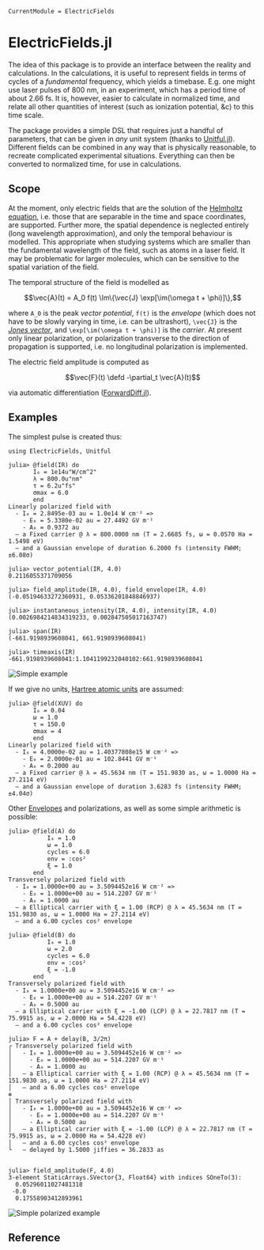 ```@meta
CurrentModule = ElectricFields
```

# ElectricFields.jl

The idea of this package is to provide an interface between the
reality and calculations. In the calculations, it is useful to
represent fields in terms of cycles of a _fundamental_ frequency,
which yields a timebase. E.g. one might use laser pulses of 800 nm, in
an experiment, which has a period time of about 2.66 fs. It is,
however, easier to calculate in normalized time, and relate all other
quantities of interest (such as ionization potential, &c) to this time
scale.

The package provides a simple DSL that requires just a handful of
parameters, that can be given in _any_ unit system (thanks to
[Unitful.jl](https://github.com/PainterQubits/Unitful.jl)). Different
fields can be combined in any way that is physically reasonable, to
recreate complicated experimental situations. Everything can then be
converted to normalized time, for use in calculations.

## Scope

At the moment, only electric fields that are the solution of the
[Helmholtz
equation](https://en.wikipedia.org/wiki/Helmholtz_equation),
i.e. those that are separable in the time and space coordinates, are
supported. Further more, the spatial dependence is neglected entirely
(long wavelength approximation), and only the temporal behaviour is
modelled. This appropriate when studying systems which are smaller
than the fundamental wavelength of the field, such as atoms in a laser
field. It may be problematic for larger molecules, which can be
sensitive to the spatial variation of the field.

The temporal structure of the field is modelled as
```math
\vec{A}(t) = A_0 f(t) \Im\{\vec{J} \exp[\im(\omega t + \phi)]\},
```
where ``A_0`` is the peak _vector potential_, ``f(t)`` is the
_envelope_ (which does not have to be slowly varying in time, i.e. can
be ultrashort), ``\vec{J}`` is the [_Jones vector_](https://en.wikipedia.org/wiki/Jones_calculus#Jones_vector), and
``\exp[\im(\omega t + \phi)]`` is the _carrier_. At present only
linear polarization, or polarization transverse to the direction of
propagation is supported, i.e. no longitudinal polarization is
implemented.

The electric field amplitude is computed as
```math
\vec{F}(t) \defd -\partial_t \vec{A}(t)
```
via automatic differentiation
([ForwardDiff.jl](https://github.com/JuliaDiff/ForwardDiff.jl)).

## Examples

The simplest pulse is created thus:

```jldoctest index_examples
using ElectricFields, Unitful

julia> @field(IR) do
       I₀ = 1e14u"W/cm^2"
       λ = 800.0u"nm"
       τ = 6.2u"fs"
       σmax = 6.0
       end
Linearly polarized field with
  - I₀ = 2.8495e-03 au = 1.0e14 W cm⁻² =>
    - E₀ = 5.3380e-02 au = 27.4492 GV m⁻¹
    - A₀ = 0.9372 au
  – a Fixed carrier @ λ = 800.0000 nm (T = 2.6685 fs, ω = 0.0570 Ha = 1.5498 eV)
  – and a Gaussian envelope of duration 6.2000 fs (intensity FWHM; ±6.08σ)

julia> vector_potential(IR, 4.0)
0.2116055371709056

julia> field_amplitude(IR, 4.0), field_envelope(IR, 4.0)
(-0.05194633272360931, 0.05336201848846937)

julia> instantaneous_intensity(IR, 4.0), intensity(IR, 4.0)
(0.0026984214834319233, 0.002847505017163747)

julia> span(IR)
(-661.9198939608041, 661.9198939608041)

julia> timeaxis(IR)
-661.9198939608041:1.1041199232040102:661.9198939608041
```

![Simple example](figures/index_example.svg)

If we give no units, [Hartree atomic
units](https://en.wikipedia.org/wiki/Hartree_atomic_units) are assumed:
```jldoctest index_examples
julia> @field(XUV) do
       I₀ = 0.04
       ω = 1.0
       τ = 150.0
       σmax = 4
       end
Linearly polarized field with
  - I₀ = 4.0000e-02 au = 1.40377808e15 W cm⁻² =>
    - E₀ = 2.0000e-01 au = 102.8441 GV m⁻¹
    - A₀ = 0.2000 au
  – a Fixed carrier @ λ = 45.5634 nm (T = 151.9830 as, ω = 1.0000 Ha = 27.2114 eV)
  – and a Gaussian envelope of duration 3.6283 fs (intensity FWHM; ±4.04σ)
```

Other [Envelopes](@ref) and polarizations, as well as some simple arithmetic is possible:
```jldoctest index_examples
julia> @field(A) do
           I₀ = 1.0
           ω = 1.0
           cycles = 6.0
           env = :cos²
           ξ = 1.0
       end
Transversely polarized field with
  - I₀ = 1.0000e+00 au = 3.5094452e16 W cm⁻² =>
    - E₀ = 1.0000e+00 au = 514.2207 GV m⁻¹
    - A₀ = 1.0000 au
  – a Elliptical carrier with ξ = 1.00 (RCP) @ λ = 45.5634 nm (T = 151.9830 as, ω = 1.0000 Ha = 27.2114 eV)
  – and a 6.00 cycles cos² envelope

julia> @field(B) do
           I₀ = 1.0
           ω = 2.0
           cycles = 6.0
           env = :cos²
           ξ = -1.0
       end
Transversely polarized field with
  - I₀ = 1.0000e+00 au = 3.5094452e16 W cm⁻² =>
    - E₀ = 1.0000e+00 au = 514.2207 GV m⁻¹
    - A₀ = 0.5000 au
  – a Elliptical carrier with ξ = -1.00 (LCP) @ λ = 22.7817 nm (T = 75.9915 as, ω = 2.0000 Ha = 54.4228 eV)
  – and a 6.00 cycles cos² envelope

julia> F = A + delay(B, 3/2π)
┌ Transversely polarized field with
│   - I₀ = 1.0000e+00 au = 3.5094452e16 W cm⁻² =>
│     - E₀ = 1.0000e+00 au = 514.2207 GV m⁻¹
│     - A₀ = 1.0000 au
│   – a Elliptical carrier with ξ = 1.00 (RCP) @ λ = 45.5634 nm (T = 151.9830 as, ω = 1.0000 Ha = 27.2114 eV)
│   – and a 6.00 cycles cos² envelope
⊕
│ Transversely polarized field with
│   - I₀ = 1.0000e+00 au = 3.5094452e16 W cm⁻² =>
│     - E₀ = 1.0000e+00 au = 514.2207 GV m⁻¹
│     - A₀ = 0.5000 au
│   – a Elliptical carrier with ξ = -1.00 (LCP) @ λ = 22.7817 nm (T = 75.9915 as, ω = 2.0000 Ha = 54.4228 eV)
│   – and a 6.00 cycles cos² envelope
└   – delayed by 1.5000 jiffies = 36.2833 as


julia> field_amplitude(F, 4.0)
3-element StaticArrays.SVector{3, Float64} with indices SOneTo(3):
  0.05296011027481318
 -0.0
  0.17558903412893961
```

![Simple polarized example](figures/index_polarized_example.svg)

## Reference

```@index
```
